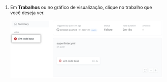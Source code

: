1. Em **Trabalhos** ou no gráfico de visualização, clique no trabalho que você deseja ver.

   ![Lint do trabalho do código-base](/assets/images/help/repository/superlinter-lint-code-base-job-updated.png)
